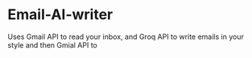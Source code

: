 # Email-AI-writer
Uses Gmail API to read your inbox, and Groq API to write emails in your style and then Gmial API to 
